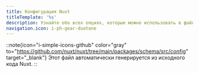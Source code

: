 ```yaml
---
title: Конфигурация Nuxt
titleTemplate: '%s'
description: Узнайте обо всех опциях, которые можно использовать в файле nuxt.config.ts.
navigation.icon: i-ph-gear-duotone
---
```


::note{icon="i-simple-icons-github" color="gray" to="https://github.com/nuxt/nuxt/tree/main/packages/schema/src/config" target="_blank"}
Этот файл автоматически генерируется из исходного кода Nuxt.
::

<!-- GENERATED_CONFIG_DOCS -->

